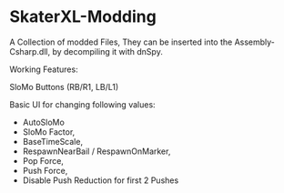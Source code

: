 # SkaterXL-Modding
A Collection of modded Files, They can be inserted into the Assembly-Csharp.dll, by decompiling it with dnSpy.


Working Features:

SloMo Buttons (RB/R1, LB/L1)

Basic UI for changing following values:
- AutoSloMo
- SloMo Factor,
- BaseTimeScale,
- RespawnNearBail / RespawnOnMarker,
- Pop Force,
- Push Force,
- Disable Push Reduction for first 2 Pushes
